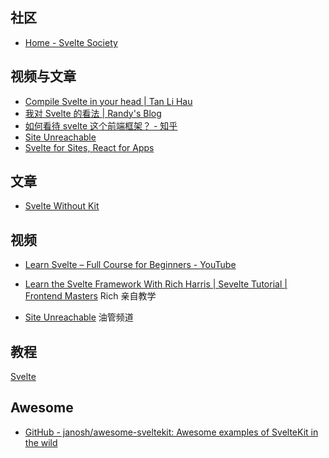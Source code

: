 ## 社区

- [Home - Svelte Society](https://sveltesociety.dev/)

## 视频与文章

- [Compile Svelte in your head | Tan Li Hau](https://lihautan.com/compile-svelte-in-your-head/)
- [我对 Svelte 的看法 | Randy's Blog](https://lutaonan.com/blog/svelte/)
- [如何看待 svelte 这个前端框架？ - 知乎](https://www.zhihu.com/question/53150351)
- [Site Unreachable](https://www.youtube.com/watch?v=AdNJ3fydeao)
- [Svelte for Sites, React for Apps](https://www.swyx.io/svelte-sites-react-apps)

## 文章
- [Svelte Without Kit](https://jumpwire.io/blog/svelte-without-kit)

## 视频

- [Learn Svelte – Full Course for Beginners - YouTube](https://www.youtube.com/watch?v=UGBJHYpHPvA)


- [Learn the Svelte Framework With Rich Harris | Sevelte Tutorial | Frontend Masters](https://frontendmasters.com/courses/svelte/)  Rich 亲自教学

- [Site Unreachable](https://www.youtube.com/channel/UCg6SQd5jnWo5Y70rZD9SQFA) 油管频道

## 教程

[Svelte](https://joyofcode.xyz/categories/svelte)


## Awesome

- [GitHub - janosh/awesome-sveltekit: Awesome examples of SvelteKit in the wild](https://github.com/janosh/awesome-sveltekit)